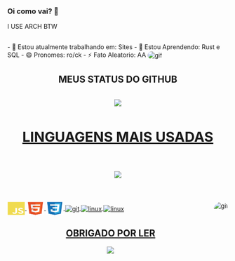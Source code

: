 ### Oi como vai? 👋

I USE ARCH BTW

##
<div>
- 🔭 Estou atualmente trabalhando em: Sites
- 🌱 Estou Aprendendo: Rust e SQL 
- 😄 Pronomes: ro/ck 
- ⚡ Fato Aleatorio: AA
  
  
  <img align="center" alt="gif" height="150" style="border-radius:50px;" src="https://external-content.duckduckgo.com/iu/?u=https%3A%2F%2Fi.pinimg.com%2Foriginals%2Fcb%2F03%2F3a%2Fcb033a9043b4e57fb8fbcf3f692922f3.gif&f=1&nofb=1">
</div>

##

<div align="center" >
  
  <h2> MEUS STATUS DO GITHUB <h2>
    
  <a href="https://github.com/gustavo138">
  <img height="180em" src="https://github-readme-stats.vercel.app/api?username=gustavo138&show_icons=true&theme=dark&include_all_commits=true&count_private=false"/>
    
   <h2> LINGUAGENS MAIS USADAS <h2>
    
  <img height="160em" src="https://github-readme-stats.vercel.app/api/top-langs/?username=gustavo138&layout=compact&langs_count=10&theme=dark"/>
  </div>
  
 ## 
 
<div style="display: inline_block"><br>
  <img align="center" alt="Js" height="30" width="40" src="https://raw.githubusercontent.com/devicons/devicon/master/icons/javascript/javascript-plain.svg">
  <img align="center" alt="HTML" height="30" width="40" src="https://raw.githubusercontent.com/devicons/devicon/master/icons/html5/html5-original.svg">
  <img align="center" alt="CSS" height="30" width="40" src="https://raw.githubusercontent.com/devicons/devicon/master/icons/css3/css3-original.svg">
  <img align="center" alt="git" height="30" width="40"  src="https://cdn.jsdelivr.net/gh/devicons/devicon/icons/git/git-original.svg">
  <img align="center" alt="linux" height="30" width="40"  src="https://cdn.jsdelivr.net/gh/devicons/devicon/icons/linux/linux-original.svg" >
  <img align="center" alt="linux" height="30" width="40" src="https://cdn.jsdelivr.net/gh/devicons/devicon/icons/rust/rust-plain.svg">

  
  <img align="right" alt="gif" height="150" style="border-radius:50px;" src="https://external-content.duckduckgo.com/iu/?u=https%3A%2F%2Fgifimage.net%2Fwp-content%2Fuploads%2F2017%2F10%2Fdisappointed-anime-gif-13.gif&f=1&nofb=1">
</div>
   
  ##
  
  
  <div>
<h2 align="center">OBRIGADO POR LER </h2>
<div align="center">
<img src="https://external-content.duckduckgo.com/iu/?u=http%3A%2F%2F25.media.tumblr.com%2Ftumblr_m3km0jxBoD1qjdyzdo1_500.gif&f=1&nofb=1">
</div>
